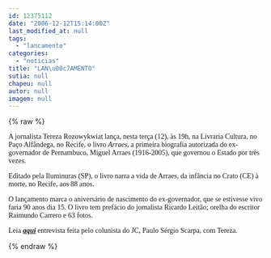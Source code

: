 ```yaml
---
id: 12375112
date: "2006-12-12T15:14:00Z"
last_modified_at: null
tags:
  - "lancamento"
categories:
  - "noticias"
title: "LAN\u00c7AMENTO"
sutia: null
chapeu: null
autor: null
imagem: null
---
```

{% raw %}
<p><P><FONT face=Verdana>A jornalista Tereza Rozowykwiat lança, nesta terça (12), às 19h, na Livraria Cultura, no Paço Alfândega, no Recife, o livro <EM>Arraes</EM>, a primeira biografia autorizada do ex-governador de Pernambuco, Miguel Arraes (1916-2005), que governou o Estado por três vezes. </FONT></P></p>
<p><P><FONT face=Verdana>Editado pela Iluminuras (SP), o livro narra a vida de Arraes, da infância no Crato (CE) à morte, no Recife, aos 88 anos. </FONT></P></p>
<p><P><FONT face=Verdana>O lançamento marca o aniversário de nascimento do ex-governador, que se estivesse vivo faria 90 anos dia 15. O livro tem prefácio do jornalista Ricardo Leitão; orelha do escritor Raimundo Carrero e 63 fotos.</FONT></P></p>
<p><P><FONT face=Verdana>Leia </FONT><A href=\"https://jc3.uol.com.br/2006/12/07/not_126116.php\" target=_blank><STRONG><EM><FONT face=Verdana>aqui</FONT></EM></STRONG></A><FONT face=Verdana> entrevista feita pelo colunista do JC, Paulo Sérgio Scarpa, com Tereza.&nbsp;</FONT></P> </p>
{% endraw %}